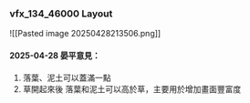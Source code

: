 ### vfx_134_46000 Layout
![[Pasted image 20250428213506.png]]
#### 2025-04-28 晏平意見：
1. 落葉、泥土可以蓋滿一點
2. 草開起來後 落葉和泥土可以高於草，主要用於增加畫面豐富度